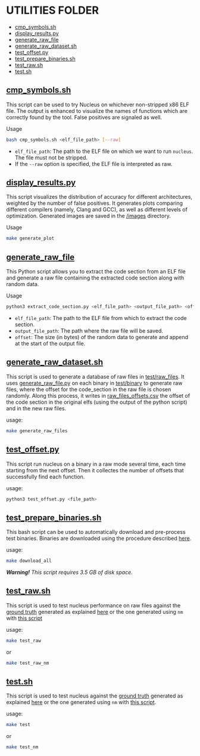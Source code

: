# UTILITIES FOLDER

- [cmp_symbols.sh](#cmp_symbolssh)
- [display_results.py](#display_resultspy)
- [generate_raw_file](#generate_raw_file)
- [generate_raw_dataset.sh](#generate_raw_datasetsh)
- [test_offset.py](#test_offsetpy)
- [test_prepare_binaries.sh](#test_prepare_binariessh)
- [test_raw.sh](#test_rawsh)
- [test.sh](#testsh)

## [cmp_symbols.sh](./cmp_symbols.sh)

This script can be used to try Nucleus on whichever non-stripped x86 ELF file. The output is enhanced to visualize the names of functions which are correctly found by the tool. False positives are signaled as well.

Usage

```sh
bash cmp_symbols.sh <elf_file_path> [--raw]
```

- `elf_file_path`: The path to the ELF file on which we want to run `nucleus`. The file must not be stripped.
- If the `--raw` option is specified, the ELF file is interpreted as raw.

## [display_results.py](./display_results.py)

This script visualizes the distribution of accuracy for different architectures, weighted by the number of false positives. It generates plots comparing different compilers (namely, Clang and GCC), as well as different levels of optimization. Generated images are saved in the [/images](../images/) directory.

Usage

```sh
make generate_plot
```

## [generate_raw_file](./generate_raw_file.py)

This Python script allows you to extract the code section from an ELF file and generate a raw file containing the extracted code section along with random data.

Usage

```sh
python3 extract_code_section.py <elf_file_path> <output_file_path> <offset>
```

- `elf_file_path`: The path to the ELF file from which to extract the code section.
- `output_file_path`: The path where the raw file will be saved.
- `offset`: The size (in bytes) of the random data to generate and append at the start of the output file.

## [generate_raw_dataset.sh](./generate_raw_dataset.sh)

This script is used to generate a database of raw files in [test/raw_files](./test/raw_files/).
It uses [generate_raw_file.py](./utilities/generate_raw_file.py) on each binary in [test/binary](./test/binaries/) to generate raw files, where the offset for the code_section in the raw file is chosen randomly. Along this process, it writes in [raw_files_offsets.csv](./test/raw_files_offsets.csv) the offset of the code section in the original elfs (using the output of the python script) and in the new raw files.

usage:

```sh
make generate_raw_files
```

## [test_offset.py](./test_offset.py)

This script run nucleus on a binary in a raw mode several time, each time starting from the next offset. Then it collectes the number of offsets that successfully find each function.

usage:

```sh
python3 test_offset.py <file_path>
```

## [test_prepare_binaries.sh](./test_prepare_binaries.sh)

This bash script can be used to automatically download and pre-process test binaries. Binaries are downloaded using the procedure described [here](https://github.com/Cisco-Talos/binary_function_similarity).

usage:

```sh
make download_all
```

_**Warning!**_ _This script requires 3.5 GB of disk space._

## [test_raw.sh](./test_raw.sh)

This script is used to test nucleus performance on raw files against the [ground truth](./../test/ground_truth/) generated as explained [here](./../README.md#evaluating-different-architectures-performance) or the one generated using `nm` with [this script](./../test/scripts/generate_nm_gt_parallel.sh)

usage:

```sh
make test_raw
```

or

```sh
make test_raw_nm
```

## [test.sh](./test.sh)

This script is used to test nucleus against the [ground truth](./../test/ground_truth/) generated as explained [here](./../README.md#evaluating-different-architectures-performance) or the one generated using `nm` with [this script](./../test/scripts/generate_nm_gt_parallel.sh).

usage:

```sh
make test
```

or

```sh
make test_nm
```
